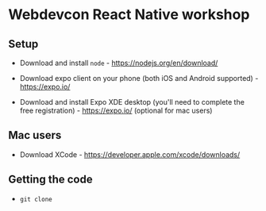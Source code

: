 # Webdevcon React Native workshop

## Setup
- Download and install `node` - https://nodejs.org/en/download/

- Download expo client on your phone (both iOS and Android supported) - https://expo.io/

- Download and install Expo XDE desktop (you'll need to complete the free registration) - https://expo.io/ (optional for mac users)

## Mac users
- Download XCode - https://developer.apple.com/xcode/downloads/


## Getting the code
- `git clone `